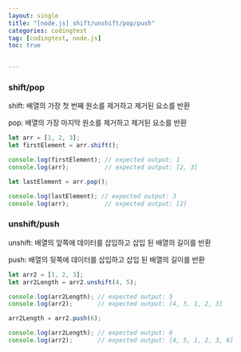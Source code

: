 ```yaml
---
layout: single
title: "[node.js] shift/unshift/pop/push"
categories: codingtest
tag: [codingtest, node.js]
toc: true


---
```


### shift/pop

shift: 배열의 가장 첫 번째 원소를 제거하고 제거된 요소를 반환

pop: 배열의 가장 마지막 원소를 제거하고 제거된 요소를 반환

```js
let arr = [1, 2, 3];
let firstElement = arr.shift();

console.log(firstElement); // expected output: 1
console.log(arr);          // expected output: [2, 3]

let lastElement = arr.pop();

console.log(lastElement); // expected output: 3
console.log(arr);          // expected output: [2]

```

### unshift/push

unshift: 배열의 앞쪽에 데이터를 삽입하고 삽입 된 배열의 길이를 반환

push: 배열의 뒷쪽에 데이터를 삽입하고 삽입 된 배열의 길이를 반환

```js
let arr2 = [1, 2, 3];
let arr2Length = arr2.unshift(4, 5);

console.log(arr2Length); // expected output: 5
console.log(arr2);       // expected output: [4, 5, 1, 2, 3]

arr2Length = arr2.push(6);

console.log(arr2Length); // expected output: 6
console.log(arr2);       // expected output: [4, 5, 1, 2, 3, 6]
```

